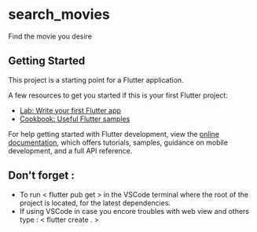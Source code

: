 # search_movies

Find the movie you desire

## Getting Started

This project is a starting point for a Flutter application.

A few resources to get you started if this is your first Flutter project:

- [Lab: Write your first Flutter app](https://docs.flutter.dev/get-started/codelab)
- [Cookbook: Useful Flutter samples](https://docs.flutter.dev/cookbook)

For help getting started with Flutter development, view the
[online documentation](https://docs.flutter.dev/), which offers tutorials,
samples, guidance on mobile development, and a full API reference.

## Don't forget :
  - To run < flutter pub get > in the VSCode terminal where the root of the project is located, for the latest dependencies.
  -   If using VSCode in case you encore troubles with web view  and others type : < flutter create . >
